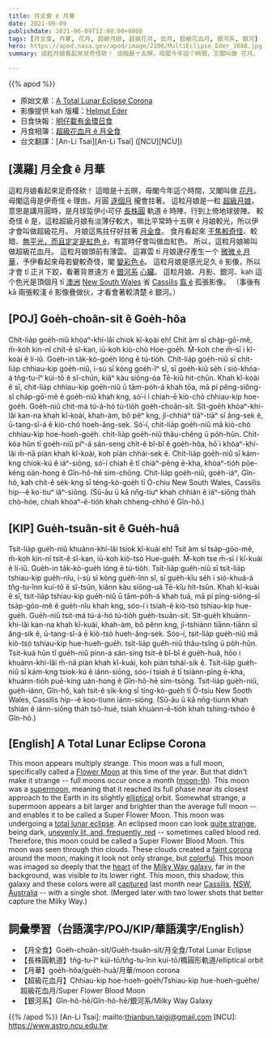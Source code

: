 ```yaml
---
title: 月全食 ê 月華
date: 2021-06-09
publishdate: 2021-06-09T12:00:00+0800
tags: [月全食, 月華, 花月, 超級月娘, 超級花月, 血月, 超級花血月, 銀河系, 銀河]
hero: https://apod.nasa.gov/apod/image/2106/MultiEclipse_Eder_1080.jpg
summary: 這粒月娘看起來足奇怪欸！ 這暗是十五暝，毋閣今年這个時間，又閣叫做 花月。

---
```


{{% apod %}}

- 原始文章：[A Total Lunar Eclipse Corona](https://apod.nasa.gov/apod/ap210609.html)
- 影像提供 kah 版權：[Helmut Eder](https://www.facebook.com/SeeingthroughHelmutEder/)
- 日食快報：[明仔載有金環日食](https://www.nasa.gov/content/june-10-2021-eclipse)
- 月食相簿：[超級花血月 ê 月全食](https://www.facebook.com/media/set/?vanity=APOD.Sky&set=a.3650417948395731)
- 台文翻譯：[An-Li Tsai][An-Li Tsai] ([NCU][NCU])

## [漢羅] 月全食 ê 月華

這粒月娘看起來足奇怪欸！
這暗是十五暝，毋閣今年這个時間，又閣叫做 [花月][Flower Moon]。
毋閣這毋是伊奇怪 ê 理由。月圓 [逐個月][moon-th] 攏會拄著。
這粒月娘是一粒 [超級月娘][supermoon]，意思是講月圓時，是月球踅伊小可仔 [長株圓][elliptical] 軌道 ê 時陣，行到上倚地球彼陣。
較奇怪 ê 是，這粒超級月娘有淡薄仔較大，嘛比平常時十五暝 ê 月娘較光，所以伊才會叫做超級花月。
月娘這馬拄仔好拄著 [月全食][total lunar eclipse t]。
食月看起來 [干焦較奇怪][quite strange]、較暗、[無平光，而且定定是紅色 ê][unevenly lit, and, frequently, red]，有當時仔會叫做血紅色。
所以，這粒月娘嘛叫做超級花血月。
這粒月娘頭前有薄雲。
這寡雲 tī 月娘邊仔產生一个 [微微 ê 月華][faint corona]，予伊看起來毋若變較奇怪，閣 [變彩色 ê][colorful]。
這粒月娘是感光足久 ê 影像，所以才會 tī 正爿下跤，看著背景遠方 ê [銀河系][Milky Way galaxy] [心臟][heart]。
這粒月娘、月影、銀河、kah 這个色光是頂個月 tī [澳洲][Australia] [New South Wales][NSW] 省 [Cassilis][Cassilis] [翕 ê][captured] 孤張影像。
（事後有 kā 兩張較淺 ê 影像疊做伙，才看會著較清楚 ê 銀河。）

## [POJ] Goe̍h-choân-si̍t ê Goe̍h-hôa

Chi̍t-lia̍p goe̍h-niû khòaⁿ-khí-lâi chiok kî-koài eh!
Chit àm sī cha̍p-gō͘-mê, m̄-koh kin-nî chi̍t-ê sî-kan, iū-koh kiò-chò Hoe-goe̍h.
M̄-koh che m̄-sī i kî-koài ê lí-iû.
Goe̍h-in ta̍k-kò-goe̍h lóng ē tú-tio̍h.
Chi̍t-lia̍p goe̍h-niû sī chi̍t-lia̍p chhiau-kip goe̍h-niû, ì-sù sī kóng goe̍h-îⁿ sî, sī goe̍h-kiû se̍h i sió-khóa-á tn̂g-tu-îⁿ kúi-tō ê sî-chūn, kiâⁿ kàu siōng-óa Tē-kiû hit-chūn.
Khah kî-koài ê sī, chit-lia̍p chhiau-kip goe̍h-niû ū tām-po̍h-á khah tōa, mā pí pêng-siông-sî cha̍p-gō͘-mê ê goe̍h-niû khah kng, só͘-í i chiah-ē kiò-chò chhiau-kip hoe-goe̍h.
Goe̍h-niû chit-má tú-á-hó tú-tio̍h goe̍h-choân-si̍t.
Si̍t-goe̍h khòaⁿ-khí-lâi kan-na khah kî-koài, khah-àm, bô pêⁿ kng, jî-chhiáⁿ tiāⁿ-tiāⁿ sī âng-sek ê, ū-tang-sî-á ē kiò-chò hoeh-âng-sek.
Só͘-í, chit-lia̍p goe̍h-niû mā kiò-chò chhiau-kip hoe-hoeh-goe̍h.
chi̍t-lia̍p goe̍h-niû thâu-chêng ū po̍h-hûn.
Chi̍t-kóa hûn tī goe̍h-niû piⁿ-á sán-seng chi̍t-ê bî-bî ê goe̍h-hôa, hō͘ i khòaⁿ-khí-lâi m̄-nā piàn khah kî-koài, koh piàn chhái-sek ê.
Chi̍t-lia̍p goe̍h-niû sī kám-kng chiok-kú ê iáⁿ-siōng, só͘-í chiah ē tī chiàⁿ-pêng ē-kha, khòaⁿ-tio̍h pōe-kéng oán-hong ê Gîn-hô-hē sim-chōng.
Chit-lia̍p goe̍h-niû, goe̍h-iáⁿ, Gîn-hô, kah chit-ê se̍k-kng sī téng-kò-goe̍h tī Ò-chiu New South Wales, Cassilis hip--ê ko͘-tiuⁿ iáⁿ-siōng.
(Sū-āu ū kā nn̄g-tiuⁿ khah chhián ê iáⁿ-siōng tha̍h chò-hóe, chiah khòaⁿ-ē-tio̍h khah chheng-chhó͘ ê Gîn-hô.)



## [KIP] Gue̍h-tsuân-si̍t ê Gue̍h-huâ

Tsi̍t-lia̍p gue̍h-niû khuànn-khí-lâi tsiok kî-kuài eh!
Tsit àm sī tsa̍p-gōo-mê, m̄-koh kin-nî tsi̍t-ê sî-kan, iū-koh kiò-tsò Hue-gue̍h.
M̄-koh tse m̄-sī i kî-kuài ê lí-iû.
Gue̍h-in ta̍k-kò-gue̍h lóng ē tú-tio̍h.
Tsi̍t-lia̍p gue̍h-niû sī tsi̍t-lia̍p tshiau-kip gue̍h-nîu, ì-sù sī kóng gue̍h-înn sî, sī gue̍h-kîu se̍h i sió-khuá-á tn̂g-tu-înn kuí-tō ê sî-tsūn, kiânn kàu siōng-uá Tē-kîu hit-tsūn.
Khah kî-kuài ê sī, tsit-lia̍p tshiau-kip gue̍h-niû ū tām-po̍h-á khah tuā, mā pí pîng-siông-sî tsa̍p-gōo-mê ê gue̍h-nîu khah kng, sóo-í i tsiah-ē kiò-tsò tshiau-kip hue-gue̍h.
Gue̍h-niû tsit-má tú-á-hó tú-tio̍h gue̍h-tsuân-si̍t.
Si̍t-gue̍h khuànn-khí-lâi kan-na khah kî-kuài, khah-àm, bô pênn kng, jî-tshiánn tiānn-tiānn sī âng-sik ê, ū-tang-sî-á ē kiò-tsò hueh-âng-sek.
Sóo-í, tsit-lia̍p gue̍h-niû mā kiò-tsò tshiau-kip hue-hueh-gue̍h.
tsi̍t-lia̍p gue̍h-niû thâu-tsîng ū po̍h-hûn.
Tsi̍t-kuá hûn tī gue̍h-niû pinn-á sán-sing tsi̍t-ê bî-bî ê gue̍h-huâ, hōo i khuànn-khí-lâi m̄-nā piàn khah kî-kuài, koh piàn tshái-sik ê.
Tsi̍t-lia̍p gue̍h-niû sī kám-kng tsiok-kú ê iánn-siōng, sóo-í tsiah ē tī tsiànn-pîng ē-kha, khuànn-tio̍h puē-kíng uán-hong ê Gîn-hô-hē sim-tsōng.
Tsit-lia̍p gue̍h-niû, gue̍h-iánn, Gîn-hô, kah tsit-ê si̍k-kng sī tíng-kò-gue̍h tī Ò-tsiu New Sooth Wales, Cassilis hip--ê koo-tiunn iánn-siōng.
(Sū-āu ū kā nn̄g-tiunn khah tshián ê iánn-siōng tha̍h tsò-hué, tsiah khuànn-ē-tio̍h khah tshing-tshóo ê Gîn-hô.)





## [English] A Total Lunar Eclipse Corona
This moon appears multiply strange. This moon was a full moon, specifically called a [Flower Moon][Flower Moon] at this time of the year. But that didn't make it strange -- full moons occur once a month ([moon-th][moon-th]). This moon was a [supermoon][supermoon], meaning that it reached its full phase near its closest approach to the Earth in its slightly [elliptical][elliptical] orbit. Somewhat strange, a supermoon appears a bit larger and brighter than the average full moon -- and enables it to be called a Super Flower Moon.  This moon was undergoing a [total lunar eclipse][total lunar eclipse eng]. An eclipsed moon can look [quite strange][quite strange], being dark, [unevenly lit, and, frequently, red][unevenly lit, and, frequently, red] -- sometimes called blood red. Therefore, this moon could be called a Super Flower Blood Moon. This moon was seen through thin clouds. These clouds created a [faint corona][faint corona] around the moon, making it look not only strange, but [colorful][colorful]. This moon was imaged so deeply that the [heart][heart] of the [Milky Way galaxy][Milky Way galaxy], far in the background, was visible to its lower right. This moon, this shadow, this galaxy and these colors were all [captured][captured] last month near [Cassilis][Cassilis], [NSW][NSW], [Australia][Australia] -- with a single shot. (Merged later with two lower shots that better capture the Milky Way.)



## 詞彙學習（台語漢字/POJ/KIP/華語漢字/English）

- 【月全食】Goe̍h-choân-si̍t/Gue̍h-tsuân-si̍t/月全食/Total Lunar Eclipse
- 【長株圓軌道】tn̂g-tu-îⁿ kúi-tō/tn̂g-tu-înn kuí-tō/橢圓形軌道/elliptical orbit
- 【月華】goe̍h-hôa/gue̍h-huâ/月華/moon corona
- 【超級花血月】Chhiau-kip hoe-hoeh-goe̍h/Tshiau-kip hue-hueh-gue̍he/超級花血月/Super Flower Blood Moon
- 【銀河系】Gîn-hô-hē/Gîn-hô-hē/銀河系/Milky Way Galaxy


{{% /apod %}}
[An-Li Tsai]: mailto:thianbun.taigi@gmail.com
[NCU]: https://www.astro.ncu.edu.tw

[Flower Moon]:https://www.almanac.com/content/full-moon-may
[moon-th]:https://en.wikipedia.org/wiki/Month
[supermoon]:https://solarsystem.nasa.gov/news/922/what-is-a-supermoon/
[elliptical]:https://www.nasa.gov/sites/default/files/orbit-3.jpg
[total lunar eclipse t]:https://apod.tw/daily/20210525/
[total lunar eclipse eng]:https://apod.nasa.gov/apod/ap210525.html
[quite strange]:https://www.sadanduseless.com/wp-content/uploads/2018/11/funny-suprised-cat2.jpg
[unevenly lit, and, frequently, red]:https://apod.nasa.gov/apod/ap201111.html
[faint corona]:https://www.atoptics.co.uk/droplets/cormoon.htm
[colorful]:https://apod.nasa.gov/apod/ap150615.html
[heart]:https://apod.nasa.gov/apod/ap190407.html
[Milky Way galaxy]:https://solarsystem.nasa.gov/resources/285/the-milky-way-galaxy/
[captured]:https://www.facebook.com/SeeingthroughHelmutEder/photos/a.104822107979211/297462595381827/
[Cassilis]:https://en.wikipedia.org/wiki/Cassilis,_New_South_Wales
[NSW]:https://en.wikipedia.org/wiki/New_South_Wales
[Australia]:https://en.wikipedia.org/wiki/Australia
